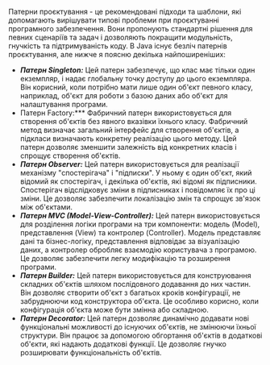 Патерни проєктування - це рекомендовані підходи та шаблони, які допомагають вирішувати типові проблеми при проєктуванні програмного забезпечення. Вони пропонують стандартні рішення для певних сценаріїв та задач і дозволяють покращити модульність, гнучкість та підтримуваність коду. В Java існує безліч патернів проєктування, але нижче я поясню декілька найпоширеніших:

* ***Патерн Singleton:*** Цей патерн забезпечує, що клас має тільки один екземпляр, і надає глобальну точку доступу до цього екземпляра. Він корисний, коли потрібно мати лише один об'єкт певного класу, наприклад, об'єкт для роботи з базою даних або об'єкт для налаштування програми.
* Патерн Factory:*** Фабричний патерн використовується для створення об'єктів без явного вказівки їхнього класу. Фабричний метод визначає загальний інтерфейс для створення об'єктів, а підкласи визначають конкретну реалізацію цього методу. Цей патерн дозволяє зменшити залежність від конкретних класів і спрощує створення об'єктів.
* ***Патерн Observer:*** Цей патерн використовується для реалізації механізму "спостерігача" і "підписки". У ньому є один об'єкт, який відомий як спостерігач, і декілька об'єктів, які відомі як підписники. Спостерігач відслідковує зміни в підписниках і повідомляє їх про ці зміни. Це дозволяє забезпечити локалізацію змін та спрощує зв'язок між об'єктами.
* ***Патерн MVC (Model-View-Controller):*** Цей патерн використовується для розділення логіки програми на три компоненти: модель (Model), представлення (View) та контролер (Controller). Модель представляє дані та бізнес-логіку, представлення відповідає за візуалізацію даних, а контролер обробляє взаємодію користувача з програмою. Це дозволяє забезпечити легку модифікацію та розширення програми.
* ***Патерн Builder:*** Цей патерн використовується для конструювання складних об'єктів шляхом послідовного додавання до них частин. Він дозволяє створити об'єкт з багатьох кроків конфігурації, не забруднюючи код конструктора об'єкта. Це особливо корисно, коли конфігурація об'єкта може бути змінна або складною.
* ***Патерн Decorator:*** Цей патерн дозволяє динамічно додавати нові функціональні можливості до існуючих об'єктів, не змінюючи їхньої структури. Він працює за допомогою обгортання об'єктів в додаткові об'єкти, які надають додаткові функції. Це дозволяє гнучко розширювати функціональність об'єктів.
 
